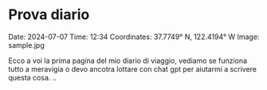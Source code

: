 # Prova diario
Date: 2024-07-07 
Time: 12:34 
Coordinates: 37.7749° N, 122.4194° W 
Image: sample.jpg

Ecco a voi la prima pagina del mio diario di viaggio, vediamo se funziona tutto a meravigia o devo ancotra lottare con chat gpt per aiutarmi a scrivere questa cosa.
..